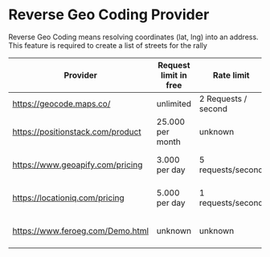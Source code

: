 # Reverse Geo Coding Provider

Reverse Geo Coding means resolving coordinates (lat, lng) into an address.
This feature is required to create a list of streets for the rally

| Provider                          | Request limit in free | Rate limit          | Remarks                 | Response Size | Priority to test |
| --------------------------------- | --------------------- | ------------------- | ----------------------- | ------------- | ---------------- |
| https://geocode.maps.co/          | unlimited             | 2 Requests / second | Good choice             | 651 b         | 1.               |
| https://positionstack.com/product | 25.000 per month      | unknown             | Requires an API Key     | 1650 b        | 3.               |
| https://www.geoapify.com/pricing  | 3.000 per day         | 5 requests/second   | Requires an API Key     | 2270 b        | 5.               |
| https://locationiq.com/pricing    | 5.000 per day         | 1 requests/second   | Requires an API Key     | 982 b         | 4.               |
| https://www.feroeg.com/Demo.html  | unknown               | unknown             | Might be a bit unmature | 690 b         | 2.               |
